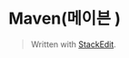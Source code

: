 # Maven(메이븐 )





> Written with [StackEdit](https://stackedit.io/).
<!--stackedit_data:
eyJoaXN0b3J5IjpbMTI4NTc5MTQzNV19
-->